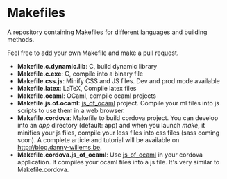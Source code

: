 Makefiles
=========

A repository containing Makefiles for different languages and building
methods.

Feel free to add your own Makefile and make a pull request.

- **Makefile.c.dynamic.lib**: C, build dynamic library
- **Makefile.c.exe**: C, compile into a binary file
- **Makefile.css.js**: Minify CSS and JS files. Dev and prod mode available
- **Makefile.latex**: LaTeX, Compile latex files
- **Makefile.ocaml**: OCaml, compile ocaml projects
- **Makefile.js.of.ocaml**: [js_of_ocaml](http://ocsigen.org/js_of_ocaml/) project. Compile your ml files into js
  scripts to use them in a web browser.
- **Makefile.cordova**: Makefile to build cordova project. You can develop into an
  *app* directory (default: app) and when you launch *make*, it minifies your js
  files, compile your less files into css files (sass coming soon). A complete
  article and tutorial will be available on http://blog.danny-willems.be.
- **Makefile.cordova.js_of_ocaml**: Use [js_of_ocaml](http://ocsigen.org/js_of_ocaml/) in your cordova application. It compiles your ocaml files into a js file. It's very similar to Makefile.cordova.

